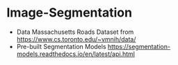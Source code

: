 # Image-Segmentation

- Data Massachusetts Roads Dataset from https://www.cs.toronto.edu/~vmnih/data/
- Pre-built Segmentation Models https://segmentation-models.readthedocs.io/en/latest/api.html
